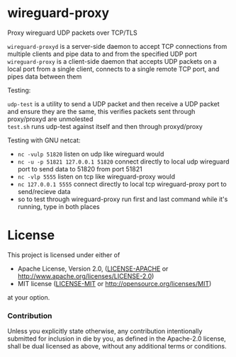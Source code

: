 # wireguard-proxy

Proxy wireguard UDP packets over TCP/TLS

`wireguard-proxyd` is a server-side daemon to accept TCP connections from multiple clients and pipe data to and from the specified UDP port  
`wireguard-proxy` is a client-side daemon that accepts UDP packets on a local port from a single client, connects to a single remote TCP port, and pipes data between them

Testing:

`udp-test` is a utility to send a UDP packet and then receive a UDP packet and ensure they are the same, this verifies packets sent through proxy/proxyd are unmolested  
`test.sh` runs udp-test against itself and then through proxyd/proxy

Testing with GNU netcat:

- `nc -vulp 51820` listen on udp like wireguard would
- `nc -u -p 51821 127.0.0.1 51820` connect directly to local udp wireguard port to send data to 51820 from port 51821
- `nc -vlp 5555` listen on tcp like wireguard-proxy would
- `nc 127.0.0.1 5555` connect directly to local tcp wireguard-proxy port to send/recieve data
- so to test through wireguard-proxy run first and last command while it's running, type in both places

# License

This project is licensed under either of

 * Apache License, Version 2.0, ([LICENSE-APACHE](LICENSE-APACHE) or
   http://www.apache.org/licenses/LICENSE-2.0)
 * MIT license ([LICENSE-MIT](LICENSE-MIT) or
   http://opensource.org/licenses/MIT)

at your option.

### Contribution

Unless you explicitly state otherwise, any contribution intentionally submitted
for inclusion in die by you, as defined in the Apache-2.0 license, shall be
dual licensed as above, without any additional terms or conditions.
